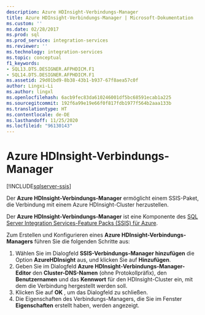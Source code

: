 ```yaml
---
description: Azure HDInsight-Verbindungs-Manager
title: Azure HDInsight-Verbindungs-Manager | Microsoft-Dokumentation
ms.custom: ''
ms.date: 02/28/2017
ms.prod: sql
ms.prod_service: integration-services
ms.reviewer: ''
ms.technology: integration-services
ms.topic: conceptual
f1_keywords:
- SQL13.DTS.DESIGNER.AFPHDICM.F1
- SQL14.DTS.DESIGNER.AFPHDICM.F1
ms.assetid: 29d01bd9-8b38-43b1-b937-67f8aea57c0f
author: Lingxi-Li
ms.author: lingxl
ms.openlocfilehash: 6acb9fec83da610246001df5bc68591ecab1a225
ms.sourcegitcommit: 192f6a99e19e66f0f817fdb1977f564b2aaa133b
ms.translationtype: HT
ms.contentlocale: de-DE
ms.lasthandoff: 11/25/2020
ms.locfileid: "96130143"
---
```

# <a name="azure-hdinsight-connection-manager"></a>Azure HDInsight-Verbindungs-Manager

[!INCLUDE[sqlserver-ssis](../../includes/applies-to-version/sqlserver-ssis.md)]


Der **Azure HDInsight-Verbindungs-Manager** ermöglicht einem SSIS-Paket, die Verbindung mit einem Azure HDInsight-Cluster herzustellen.

Der **Azure HDInsight-Verbindungs-Manager** ist eine Komponente des [SQL Server Integration Services-Feature Packs (SSIS) für Azure](../../integration-services/azure-feature-pack-for-integration-services-ssis.md).

Zum Erstellen und Konfigurieren eines **Azure HDInsight-Verbindungs-Managers** führen Sie die folgenden Schritte aus:

1. Wählen Sie im Dialogfeld **SSIS-Verbindungs-Manager hinzufügen** die Option **AzureHDInsight** aus, und klicken Sie auf **Hinzufügen**.
2. Geben Sie im Dialogfeld **Azure HDInsight-Verbindungs-Manager-Editor** den **Cluster-DNS-Namen** (ohne Protokollpräfix), den **Benutzernamen** und das **Kennwort** für den HDInsight-Cluster ein, mit dem die Verbindung hergestellt werden soll.
3. Klicken Sie auf **OK** , um das Dialogfeld zu schließen.
4. Die Eigenschaften des Verbindungs-Managers, die Sie im Fenster **Eigenschaften** erstellt haben, werden angezeigt.
